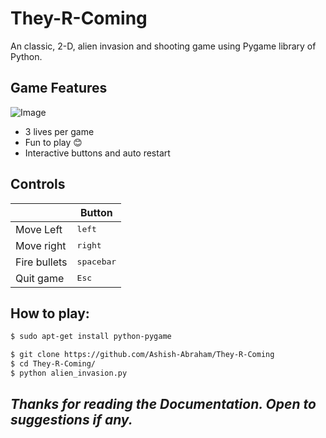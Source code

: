 # They-R-Coming
An classic, 2-D, alien invasion and shooting game using Pygame library of Python.

## Game Features
![Image](https://github.com/Ashish-Abraham/awesome-projects/SpaceWar-Game/blob/main/images/1.png)
* 3 lives per game
* Fun to play 😊
* Interactive buttons and auto restart

## Controls
|              | Button              |
|--------------|---------------------|
| Move Left    | <kbd>left</kbd>     |
| Move right   | <kbd>right</kbd>    |
| Fire bullets | <kbd>spacebar</kbd> |
| Quit game    | <kbd>Esc</kbd>      |

## How to play:
```bash
$ sudo apt-get install python-pygame
```
```sh
$ git clone https://github.com/Ashish-Abraham/They-R-Coming
$ cd They-R-Coming/
$ python alien_invasion.py
```

## *Thanks for reading the Documentation. Open to suggestions if any.*

